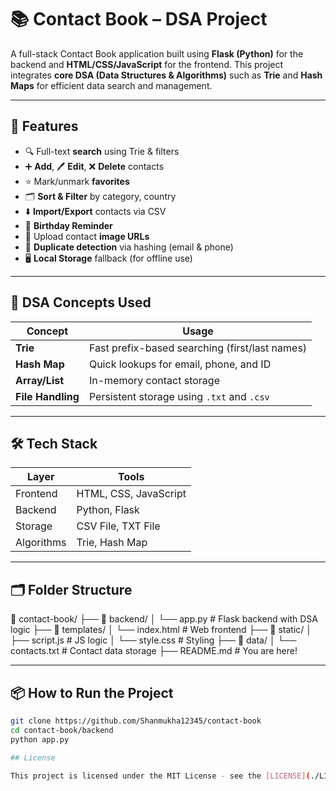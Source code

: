 # 📚 Contact Book – DSA Project

A full-stack Contact Book application built using **Flask (Python)** for the backend and **HTML/CSS/JavaScript** for the frontend. This project integrates **core DSA (Data Structures & Algorithms)** such as **Trie** and **Hash Maps** for efficient data search and management.

---

## 🚀 Features

- 🔍 Full-text **search** using Trie & filters
- ➕ **Add**, 🖊️ **Edit**, ❌ **Delete** contacts
- ⭐ Mark/unmark **favorites**
- 🗂️ **Sort & Filter** by category, country
- ⬇️ **Import/Export** contacts via CSV
- 🎂 **Birthday Reminder**
- 📸 Upload contact **image URLs**
- 🧠 **Duplicate detection** via hashing (email & phone)
- 🖥️ **Local Storage** fallback (for offline use)

---

## 🧠 DSA Concepts Used

| Concept     | Usage |
|-------------|-------|
| **Trie**    | Fast prefix-based searching (first/last names) |
| **Hash Map**| Quick lookups for email, phone, and ID |
| **Array/List** | In-memory contact storage |
| **File Handling** | Persistent storage using `.txt` and `.csv` |

---

## 🛠️ Tech Stack

| Layer      | Tools |
|------------|-------|
| Frontend   | HTML, CSS, JavaScript |
| Backend    | Python, Flask |
| Storage    | CSV File, TXT File |
| Algorithms | Trie, Hash Map |

---

## 🗂️ Folder Structure

📁 contact-book/
├── 📂 backend/
│ └── app.py # Flask backend with DSA logic
├── 📂 templates/
│ └── index.html # Web frontend
├── 📂 static/
│ ├── script.js # JS logic
│ └── style.css # Styling
├── 📁 data/
│ └── contacts.txt # Contact data storage
├── README.md # You are here!


---

## 📦 How to Run the Project

```bash
git clone https://github.com/Shanmukha12345/contact-book
cd contact-book/backend
python app.py

## License

This project is licensed under the MIT License - see the [LICENSE](./LICENSE) file for details.
